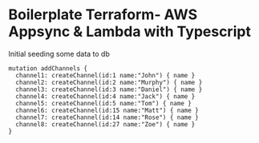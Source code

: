 # Boilerplate Terraform- AWS Appsync & Lambda with Typescript

Initial seeding some data to db

```
mutation addChannels {
  channel1: createChannel(id:1 name:"John") { name }
  channel2: createChannel(id:2 name:"Murphy") { name }
  channel3: createChannel(id:3 name:"Daniel") { name }
  channel4: createChannel(id:4 name:"Jack") { name }
  channel5: createChannel(id:5 name:"Tom") { name }
  channel6: createChannel(id:15 name:"Matt") { name }
  channel7: createChannel(id:14 name:"Rose") { name }
  channel8: createChannel(id:27 name:"Zoe") { name }
}
```
